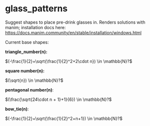 # glass_patterns
Suggest shapes to place pre-drink glasses in.
Renders solutions with manim; installation docs here: https://docs.manim.community/en/stable/installation/windows.html

Current base shapes:

**triangle_number(n):**

$(-\frac{1}{2}+\sqrt{\frac{1}{2}^2+2\cdot n}) \in \mathbb{N}?$ 

**square number(n):**

$(\sqrt{n}) \in \mathbb{N}?$

**pentagonal number(n)**:

$(\frac{\sqrt{24\cdot n + 1}+1}{6}) \in \mathbb{N}?$

**bow_tie(n)**:

$(-\frac{1}{2}+\sqrt{\frac{1}{2}^2+n+1}) \in \mathbb{N}?$
